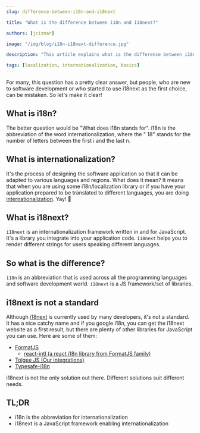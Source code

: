 ```yaml
---
slug: difference-between-i18n-and-i18next

title: "What is the difference between i18n and i18next?"

authors: [jcizmar]

image: "/img/blog/i18n-i18next-difference.jpg"

description: "This article explains what is the difference between i18n (abbreviation for internationalization) and i18next (JavaScript framework enabling internationalization)."

tags: [localization, internationalization, basics]
---
```


For many, this question has a pretty clear answer, but people, who are new to software development or who started to use
i18next as the first choice, can be mistaken. So let's make it clear!

<!--truncate-->

## What is i18n?

The better question would be "What does i18n stands for". i18n is the abbreviation of the word internationalization, where the "
18" stands for the number of letters between the first i and the last n.

## What is internationalization?

It's the process of designing the software application so that it can be adapted to various languages and regions.
What does it mean? It means that when you are using some i18n/localization library or if you have your application
prepared to be translated to different languages, you are doing [internationalization](/blog/localization-basics-S01E01). Yay! 🎉

## What is i18next?

`i18next` is an internationalization framework written in and for JavaScript. It's a library you integrate into your
application code. `i18next` helps you to render different strings for users speaking different languages.

## So what is the difference?

`i18n` is an abbreviation that is used across all the programming languages and software development
world. `i18next` is a JS framework/set of libraries.

## i18next is not a standard

Although [i18next](/blog/super-fast-react-localization-i18n-with-i18next-and-tolgee) is currently used by many developers, it's not a standard. It has a nice catchy name and
if you google i18n, you can get the i18next website as a first result, but there are plenty of other libraries for
JavaScript you can use. Here are some of them:

- [FormatJS](https://formatjs.io/)
  - [react-intl (a react i18n library from FormatJS family)](https://formatjs.io/docs/react-intl/)
- [Tolgee JS (Our integrations)](/integrations/all)
- [Typesafe-i18n](https://github.com/ivanhofer/typesafe-i18n)

i18next is not the only solution out there. Different solutions suit different needs.

## TL;DR

- i18n is the abbreviation for internationalization
- i18next is a JavaScript framework enabling internationalization
